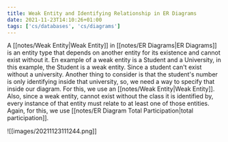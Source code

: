 ```yaml
---
title: Weak Entity and Identifying Relationship in ER Diagrams
date: 2021-11-23T14:10:26+01:00
tags: ['cs/databases', 'cs/diagrams']
---
```

A [[notes/Weak Entity|Weak Entity]] in [[notes/ER Diagrams|ER Diagrams]] is an entity type that depends on another entity for its existence and cannot exist without it. En example of a weak entity is a Student and a University, in this example, the Student is a weak entity. Since a student can't exist without a university. Another thing to consider is that the student's number is only identifying inside that university, so, we need a way to specify that inside our diagram. For this, we use an [[notes/Weak Entity|Weak Entity]]. Also, since a weak entity, cannot exist without the class it is identified by, every instance of that entity must relate to at least one of those entities. Again, for this, we use [[notes/ER Diagram Total Participation|total participation]].

![[images/20211123111244.png]]